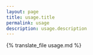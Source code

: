 ```yaml
---
layout: page
title: usage.title
permalink: usage
description: usage.description
---
```

<div style="max-width: 800px;margin: auto;">
  {% translate_file usage.md %}
</div>
